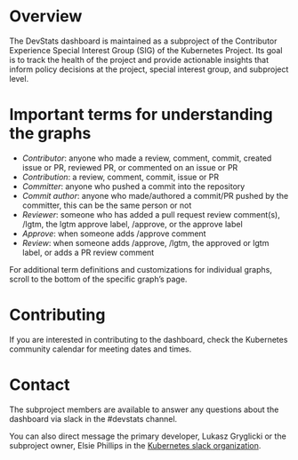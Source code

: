 # Overview

The DevStats dashboard is maintained as a subproject of the Contributor Experience Special Interest Group (SIG) of the Kubernetes Project. Its goal is to track the health of the project and provide actionable insights that inform policy decisions at the project, special interest group, and subproject level.

# Important terms for understanding the graphs

- *Contributor*: anyone who made a review, comment, commit, created issue or PR, reviewed PR, or commented on an issue or PR
- *Contribution*: a review, comment, commit, issue or PR
- *Committer*: anyone who pushed a commit into the repository
- *Commit author*: anyone who made/authored a commit/PR pushed by the committer, this can be the same person or not
- *Reviewer*: someone who has added a pull request review comment(s), /lgtm, the lgtm approve label, /approve, or the approve label
- *Approve*: when someone adds /approve comment
- *Review*: when someone adds /approve, /lgtm, the approved or lgtm label, or adds a PR review comment


For additional term definitions and customizations for individual graphs, scroll to the bottom of the specific graph’s page. 


# Contributing

If you are interested in contributing to the dashboard, check the Kubernetes community calendar for meeting dates and times. 

# Contact

The subproject members are available to answer any questions about the dashboard via slack in the #devstats channel. 

You can also direct message the primary developer, Lukasz Gryglicki or the subproject owner, Elsie Phillips in the [Kubernetes slack organization](http://slack.k8s.io/). 

